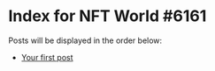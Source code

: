 # Index for NFT World #6161
Posts will be displayed in the order below:

- [Your first post](./001-first.md)

